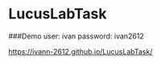 # LucusLabTask

###Demo 
 user: ivan 
 password: ivan2612
 
 https://ivann-2612.github.io/LucusLabTask/
